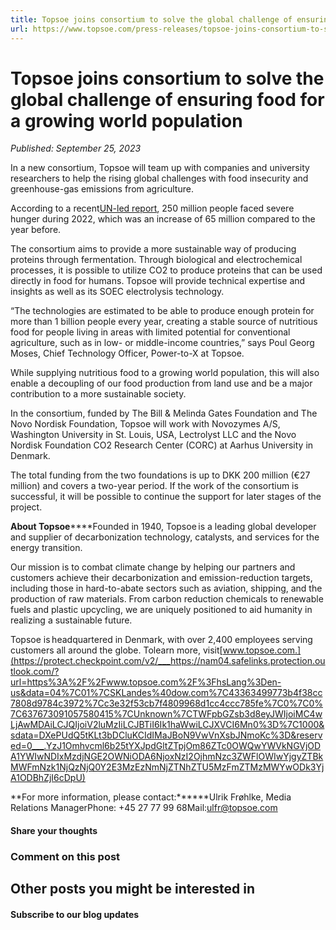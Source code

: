 ```yaml
---
title: Topsoe joins consortium to solve the global challenge of ensuring food for a growing world population
url: https://www.topsoe.com/press-releases/topsoe-joins-consortium-to-solve-the-global-challenge-of-ensuring-food-for-a-growing-world-population#main-content
---
```


# Topsoe joins consortium to solve the global challenge of ensuring food for a growing world population

*Published: September 25, 2023*

In a new consortium, Topsoe will team up with companies and university researchers to help the rising global challenges with food insecurity and greenhouse-gas emissions from agriculture.

According to a recent[UN-led report](https://www.fsinplatform.org/global-report-food-crises-2023), 250 million people faced severe hunger during 2022, which was an increase of 65 million compared to the year before.

The consortium aims to provide a more sustainable way of producing proteins through fermentation. Through biological and electrochemical processes, it is possible to utilize CO2 to produce proteins that can be used directly in food for humans. Topsoe will provide technical expertise and insights as well as its SOEC electrolysis technology.

“The technologies are estimated to be able to produce enough protein for more than 1 billion people every year, creating a stable source of nutritious food for people living in areas with limited potential for conventional agriculture, such as in low- or middle-income countries,” says Poul Georg Moses, Chief Technology Officer, Power-to-X at Topsoe.

While supplying nutritious food to a growing world population, this will also enable a decoupling of our food production from land use and be a major contribution to a more sustainable society.

In the consortium, funded by The Bill & Melinda Gates Foundation and The Novo Nordisk Foundation, Topsoe will work with Novozymes A/S, Washington University in St. Louis, USA, Lectrolyst LLC and the Novo Nordisk Foundation CO2 Research Center (CORC) at Aarhus University in Denmark.

The total funding from the two foundations is up to DKK 200 million (€27 million) and covers a two-year period. If the work of the consortium is successful, it will be possible to continue the support for later stages of the project.

**About Topsoe******Founded in 1940, Topsoe is a leading global developer and supplier of decarbonization technology, catalysts, and services for the energy transition.

Our mission is to combat climate change by helping our partners and customers achieve their decarbonization and emission-reduction targets, including those in hard-to-abate sectors such as aviation, shipping, and the production of raw materials. From carbon reduction chemicals to renewable fuels and plastic upcycling, we are uniquely positioned to aid humanity in realizing a sustainable future.

Topsoe is headquartered in Denmark, with over 2,400 employees serving customers all around the globe. Tolearn more, visit[www.topsoe.com.](https://protect.checkpoint.com/v2/___https://nam04.safelinks.protection.outlook.com/?url=https%3A%2F%2Fwww.topsoe.com%2F%3FhsLang%3Den-us&data=04%7C01%7CSKLandes%40dow.com%7C43363499773b4f38cc7808d9784c3972%7Cc3e32f53cb7f4809968d1cc4ccc785fe%7C0%7C0%7C637673091057580415%7CUnknown%7CTWFpbGZsb3d8eyJWIjoiMC4wLjAwMDAiLCJQIjoiV2luMzIiLCJBTiI6Ik1haWwiLCJXVCI6Mn0%3D%7C1000&sdata=DXePUdQ5tKLt3bDCluKCIdIMaJBoN9VwVnXsbJNmoKc%3D&reserved=0___.YzJ1Omhvcml6b25tYXJpdGltZTpjOm86ZTc0OWQwYWVkNGVjODA1YWIwNDIxMzdjNGE2OWNiODA6NjoxNzI2OjhmNzc3ZWFlOWIwYjgyZTBkMWFmNzk1NjQzNjQ0Y2E3MzEzNmNjZTNhZTU5MzFmZTMzMWYwODk3YjA1ODBhZjI6cDpU)

**For more information, please contact:******Ulrik Frøhlke, Media Relations ManagerPhone: +45 27 77 99 68Mail:[ulfr@topsoe.com](mailto:ulfr@topsoe.com)

#### Share your thoughts

### Comment on this post

## Other posts you might be interested in

#### Subscribe to our blog updates